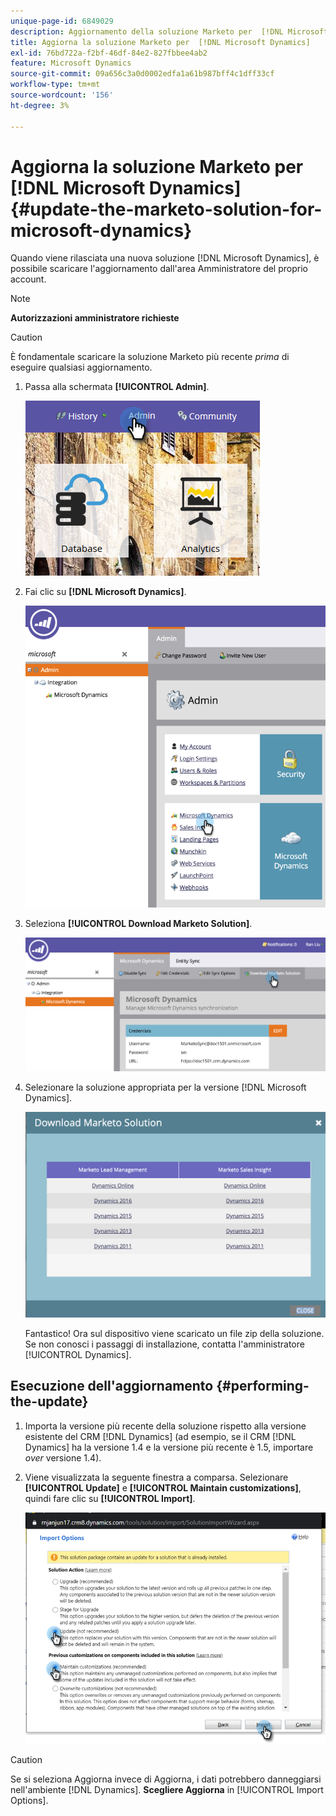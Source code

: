 ```yaml
---
unique-page-id: 6849029
description: Aggiornamento della soluzione Marketo per  [!DNL Microsoft Dynamics] - Documentazione Marketo - Documentazione del prodotto
title: Aggiorna la soluzione Marketo per  [!DNL Microsoft Dynamics]
exl-id: 76bd722a-f2bf-46df-84e2-827fbbee4ab2
feature: Microsoft Dynamics
source-git-commit: 09a656c3a0d0002edfa1a61b987bff4c1dff33cf
workflow-type: tm+mt
source-wordcount: '156'
ht-degree: 3%

---
```


# Aggiorna la soluzione Marketo per [!DNL Microsoft Dynamics] {#update-the-marketo-solution-for-microsoft-dynamics}

Quando viene rilasciata una nuova soluzione [!DNL Microsoft Dynamics], è possibile scaricare l&#39;aggiornamento dall&#39;area Amministratore del proprio account.

>[!NOTE]
>
>**Autorizzazioni amministratore richieste**

>[!CAUTION]
>
>È fondamentale scaricare la soluzione Marketo più recente _prima_ di eseguire qualsiasi aggiornamento.

1. Passa alla schermata **[!UICONTROL Admin]**.

   ![](assets/admin.png)

1. Fai clic su **[!DNL Microsoft Dynamics]**.

   ![](assets/image2015-3-16-10-3a51-3a25.png)

1. Seleziona **[!UICONTROL Download Marketo Solution]**.

   ![](assets/image2015-3-16-10-3a52-3a1.png)

1. Selezionare la soluzione appropriata per la versione [!DNL Microsoft Dynamics].

   ![](assets/msd-online.png)

   Fantastico! Ora sul dispositivo viene scaricato un file zip della soluzione. Se non conosci i passaggi di installazione, contatta l&#39;amministratore [!UICONTROL Dynamics].

## Esecuzione dell&#39;aggiornamento {#performing-the-update}

1. Importa la versione più recente della soluzione rispetto alla versione esistente del CRM [!DNL Dynamics] (ad esempio, se il CRM [!DNL Dynamics] ha la versione 1.4 e la versione più recente è 1.5, importare _over_ versione 1.4).

1. Viene visualizzata la seguente finestra a comparsa. Selezionare **[!UICONTROL Update]** e **[!UICONTROL Maintain customizations]**, quindi fare clic su **[!UICONTROL Import]**.

   ![](assets/update-the-marketo-solution-for-microsoft-dynamics-5.png)

>[!CAUTION]
>
>Se si seleziona Aggiorna invece di Aggiorna, i dati potrebbero danneggiarsi nell&#39;ambiente [!DNL Dynamics]. **Scegliere Aggiorna** in [!UICONTROL Import Options].
